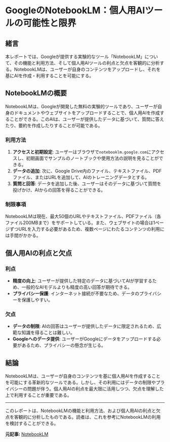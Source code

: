 # GoogleのNotebookLM：個人用AIツールの可能性と限界

## 緒言

本レポートでは、Googleが提供する実験的なツール「NotebookLM」について、その機能と利用方法、そして個人用AIツールの利点と欠点を客観的に分析する。NotebookLMは、ユーザーが自身のコンテンツをアップロードし、それを基にAIを作成・利用することを可能にする。

## NotebookLMの概要

NotebookLMは、Googleが開発した無料の実験的ツールであり、ユーザーが自身のドキュメントやウェブサイトをアップロードすることで、個人用AIを作成することができる。このAIは、ユーザーが提供したデータに基づいて、質問に答えたり、要約を作成したりすることが可能である。

### 利用方法

1. **アクセスと初期設定**: ユーザーはブラウザで`notebooklm.google.com`にアクセスし、初期画面でサンプルのノートブックや使用方法の説明を見ることができる。
2. **データの追加**: 次に、Google Drive内のファイル、テキストファイル、PDFファイル、またはURLを追加して、AIのトレーニングデータとする。
3. **質問と回答**: データを追加した後、ユーザーはそのデータに基づいて質問を投げかけ、AIからの回答を得ることができる。

### 制限事項

NotebookLMは現在、最大50個のURLやテキストファイル、PDFファイル（各ファイル200MBまで）をサポートしている。また、ウェブサイトの場合は1ページずつURLを入力する必要があるため、複数ページにわたるコンテンツの利用には手間がかかる。

## 個人用AIの利点と欠点

### 利点

- **精度の向上**: ユーザーが提供した特定のデータに基づいてAIが学習するため、一般的なAIモデルよりも精度の高い回答が期待できる。
- **プライバシー保護**: インターネット接続が不要なため、データのプライバシーを保護しやすい。

### 欠点

- **データの制限**: AIの回答はユーザーが提供したデータに限定されるため、広範な知識を得ることは難しい。
- **Googleへのデータ提供**: ユーザーがGoogleにデータをアップロードする必要があるため、プライバシーの懸念が生じる。

## 結論

NotebookLMは、ユーザーが自身のコンテンツを基に個人用AIを作成することを可能にする革新的なツールである。しかし、その利用にはデータの制限やプライバシーの問題が伴う。個人用AIの利点を最大限に活用しつつ、欠点を理解した上で利用することが重要である。

---

このレポートは、NotebookLMの機能と利用方法、および個人用AIの利点と欠点を客観的に分析したものである。読者は、これを参考にNotebookLMの利用を検討することができる。

**元記事:** [NotebookLM](https://www.pcguia.pt/2025/03/notebooklm/)